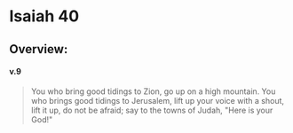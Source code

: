# Isaiah 40

## Overview:


#### v.9
>You who bring good tidings to Zion, go up on a high mountain. You who brings good tidings to Jerusalem, lift up your voice with a shout, lift it up, do not be afraid; say to the towns of Judah, "Here is your God!"


